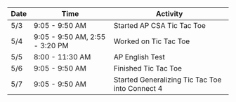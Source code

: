 Date|Time|Activity
----|----|--------
5/3|9:05 - 9:50 AM|Started AP CSA Tic Tac Toe
5/4|9:05 - 9:50 AM, 2:55 - 3:20 PM|Worked on Tic Tac Toe
5/5|8:00 - 11:30 AM|AP English Test 
5/6|9:05 - 9:50 AM|Finished Tic Tac Toe
5/7|9:05 - 9:50 AM|Started Generalizing Tic Tac Toe into Connect 4
